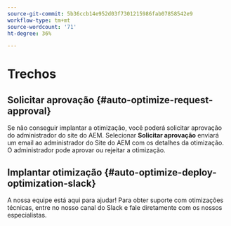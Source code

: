 ```yaml
---
source-git-commit: 5b36ccb14e952d03f7301215986fab07858542e9
workflow-type: tm+mt
source-wordcount: '71'
ht-degree: 36%

---
```

# Trechos

## Solicitar aprovação {#auto-optimize-request-approval}

Se não conseguir implantar a otimização, você poderá solicitar aprovação do administrador do site do AEM. Selecionar **Solicitar aprovação** enviará um email ao administrador do Site do AEM com os detalhes da otimização. O administrador pode aprovar ou rejeitar a otimização.

## Implantar otimização {#auto-optimize-deploy-optimization-slack}

A nossa equipe está aqui para ajudar! Para obter suporte com otimizações técnicas, entre no nosso canal do Slack e fale diretamente com os nossos especialistas.
